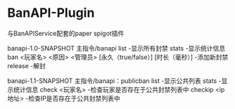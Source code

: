 # BanAPI-Plugin
与BanAPIService配套的paper spigot插件

banapi-1.0-SNAPSHOT
主指令/banapi
list -显示所有封禁
stats -显示统计信息
ban <玩家名> <原因> <管理员> [永久（true/false）] [时长（毫秒）] -添加新封禁
release -解封

banapi-1.1-SNAPSHOT
主指令/banapi：publicban
list -显示公共列表
stats -显示统计信息
check <玩家名> -检查玩家是否存在于公共封禁列表中
checkip <ip地址> -检查IP是否存在于公共封禁列表中
